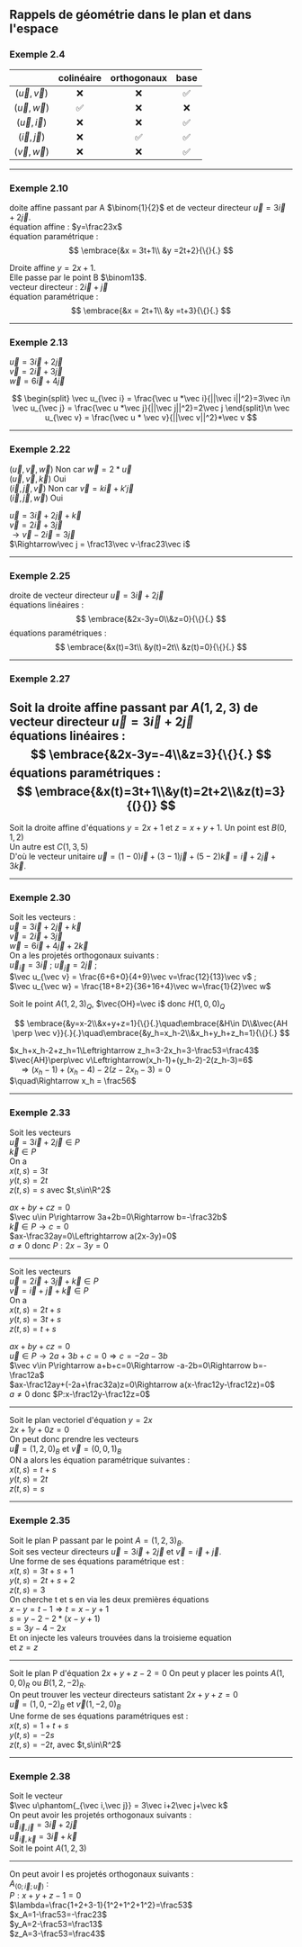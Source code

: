 ## Rappels de géométrie dans le plan et dans l'espace

### **Exemple 2.4**


|                 | colinéaire | orthogonaux | base |
|:---------------:|:----------:|:-----------:|:----:|
|$(\vec u,\vec v)$|❌|❌|✅|
|$(\vec u,\vec w)$|✅|❌|❌|
|$(\vec u,\vec i)$|❌|❌|✅|
|$(\vec i,\vec j)$|❌|✅|✅|
|$(\vec v,\vec w)$|❌|❌|✅|

---

### **Exemple 2.10**

doite affine passant par A $\binom{1}{2}$ et de vecteur directeur $\vec u = 3\vec i +2\vec j$.  
équation affine : $y=\frac23x$  
équation paramétrique :  
$$ \embrace{&x = 3t+1\\ &y =2t+2}{\{}{.} $$

Droite affine $y=2x+1$.  
Elle passe par le point B $\binom13$.  
vecteur directeur : $2\vec i + \vec j$  
équation paramétrique :
$$ \embrace{&x = 2t+1\\ &y =t+3}{\{}{.} $$

---

### **Exemple 2.13**

$\vec u = 3\vec i + 2\vec j$  
$\vec v = 2\vec i + 3\vec j$  
$\vec w = 6\vec i + 4\vec j$

$$
\begin{split}
\vec u_{\vec i} = \frac{\vec u *\vec i}{||\vec i||^2}=3\vec i\n
\vec u_{\vec j} = \frac{\vec u *\vec j}{||\vec j||^2}=2\vec j
\end{split}\n
\vec u_{\vec v} = \frac{\vec u * \vec v}{||\vec v||^2}*\vec v
$$
<!-- Ajouter u sur v et u sur w -->

---

### **Exemple 2.22**

$(\vec u,\vec v,\vec w)$ Non car $\vec w = 2*\vec u$  
$(\vec u,\vec v,\vec k)$ Oui  
$(\vec i,\vec j,\vec v)$ Non car $\vec v = k\vec i + k'\vec j$  
$(\vec i,\vec j,\vec w)$ Oui

$\vec u = 3\vec i +2\vec j+\vec k$  
$\vec v = 2\vec i + 3\vec j$  
$\rightarrow \vec v-2\vec i =3\vec j$  
$\Rightarrow\vec j = \frac13\vec v-\frac23\vec i$

---

### **Exemple 2.25**

droite de vecteur directeur $\vec u=3\vec i +2\vec j$  
équations linéaires :
$$ \embrace{&2x-3y=0\\&z=0}{\{}{.} $$
équations paramétriques :
$$ \embrace{&x(t)=3t\\ &y(t)=2t\\ &z(t)=0}{\{}{.} $$

<!-- faire la partie 2 de l'exemple -->

---

### **Exemple 2.27**
Soit la droite affine passant par $A(1,2,3)$ de vecteur directeur $\vec u=3\vec i+2\vec j$  
équations linéaires :
$$ \embrace{&2x-3y=-4\\&z=3}{\{}{.} $$
équations paramétriques : 
$$
\embrace{&x(t)=3t+1\\&y(t)=2t+2\\&z(t)=3}{(}{)}
$$
---

Soit la droite affine d'équations $y=2x+1$ et $z=x+y+1$.
Un point est $B(0,1,2)$  
Un autre est $C(1,3,5)$  
D'où le vecteur unitaire $\vec u = (1-0)\vec i+(3-1)\vec j+(5-2)\vec k = \vec i+2\vec j+3\vec k$.

---

### **Exemple 2.30**

Soit les vecteurs :  
$\vec u =3\vec i+2\vec j+\vec k$  
$\vec v =2\vec i+3\vec j$  
$\vec w =6\vec i+4\vec j+2\vec k$  
On a les projetés orthogonaux suivants :  
$\vec u_{\vec i} = 3\vec i$ ; $\vec u_{\vec j} = 2\vec j$ ;  
$\vec u_{\vec v} = \frac{6+6+0}{4+9}\vec v=\frac{12}{13}\vec v$ ;  
$\vec u_{\vec w} = \frac{18+8+2}{36+16+4}\vec w=\frac{1}{2}\vec w$  

Soit le point $A(1,2,3)_Q$, $\vec{OH}=\vec i$ donc $H(1,0,0)_Q$  

$$
\embrace{&y=x-2\\&x+y+z=1}{\{}{.}\quad\embrace{&H\in D\\&\vec{AH \perp \vec v}}{.}{.}\quad\embrace{&y_h=x_h-2\\&x_h+y_h+z_h=1}{\{}{.}
$$

$x_h+x_h-2+z_h=1\Leftrightarrow z_h=3-2x_h=3-\frac53=\frac43$  
$\vec{AH}\perp\vec v\Leftrightarrow(x_h-1)+(y_h-2)-2(z_h-3)=6$  
$\quad\Rightarrow(x_h-1)+(x_h-4)-2(z-2x_h-3)=0$  
$\quad\Rightarrow x_h = \frac56$

---

### **Exemple 2.33**

Soit les vecteurs  
$\vec u=3\vec i+2\vec j\in P$  
$\vec k\in P$  
On a  
$x(t,s)=3t$  
$y(t,s)=2t$  
$z(t,s)=s$ avec $t,s\in\R^2$  

$ax+by+cz=0$  
$\vec u\in P\rightarrow 3a+2b=0\Rightarrow b=-\frac32b$  
$\vec k\in P\rightarrow c=0$  
$ax-\frac32ay=0\Leftrightarrow a(2x-3y)=0$  
$a\neq0$ donc $P:2x-3y=0$

---

Soit les vecteurs  
$\vec u=2\vec i+3\vec j+\vec k\in P$  
$\vec v =\vec i+\vec j+\vec k\in P$  
On a  
$x(t,s)=2t+s$  
$y(t,s)=3t+s$  
$z(t,s)=t+s$

$ax+by+cz=0$  
$\vec u\in P\rightarrow 2a+3b+c=0\Rightarrow c=-2a-3b$  
$\vec v\in P\rightarrow a+b+c=0\Rightarrow -a-2b=0\Rightarrow b=-\frac12a$  
$ax-\frac12ay+(-2a+\frac32a)z=0\Rightarrow a(x-\frac12y-\frac12z)=0$  
$a\neq0$ donc $P:x-\frac12y-\frac12z=0$

---

Soit le plan vectoriel d'équation $y=2x$  
$2x+1y+0z=0$  
On peut donc prendre les vecteurs  
$\vec u=(1,2,0)_B$ et $\vec v=(0,0,1)_B$  
ON a alors les équation paramétrique suivantes :  
$x(t,s)=t+s$  
$y(t,s)=2t$  
$z(t,s)=s$  

---

### Exemple **2.35**

Soit le plan P passant par le point $A=(1,2,3)_B$.  
Soit ses vecteur directeurs $\vec u=3\vec i +2\vec j$ et $\vec v =\vec i+\vec j$.  
Une forme de ses équations paramétrique est :  
$x(t,s)=3t+s+1$  
$y(t,s)=2t+s+2$  
$z(t,s)=3$  
On cherche t et s en via les deux premières équations  
$x-y=t-1\Rightarrow t=x-y+1$  
$s=y-2-2*(x-y+1)$  
$s=3y-4-2x$  
Et on injecte les valeurs trouvées dans la troisieme equation    
et $z=z$  

---

Soit le plan P d'équation $2x+y+z-2=0$
On peut y placer les points $A(1,0,0)_R$ ou $B(1,2,-2)_R$.  
On peut trouver les vecteur directeurs satistant $2x+y+z=0$  
$\vec u=(1,0,-2)_B$ et $\vec v(1,-2,0)_B$  
Une forme de ses équations paramétriques est :   
$x(t,s)=1+t+s$  
$y(t,s)=-2s$  
$z(t,s)=-2t$, avec $t,s\in\R^2$

---

### Exemple **2.38**

Soit le vecteur  
$\vec u\phantom{_{\vec i,\vec j}} = 3\vec i+2\vec j+\vec k$  
On peut avoir les projetés orthogonaux suivants :  
$\vec u_{\vec i,\vec j}=3\vec i+2\vec j$  
$\vec u_{\vec i,\vec k}=3\vec i+\vec k$  
Soit le point $A(1,2,3)$ 

--- 

On peut avoir l es projetés orthogonaux suivants :  
$A_{(0;\vec i;\vec u)}$ :  
$P:x+y+z-1=0$  
$\lambda=\frac{1+2+3-1}{1^2+1^2+1^2}=\frac53$  
$x_A=1-\frac53=-\frac23$  
$y_A=2-\frac53=\frac13$  
$z_A=3-\frac53=\frac43$
<!-- wtf?-->